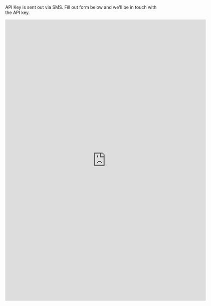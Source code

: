 API Key is sent out via SMS. Fill out form below and we'll be in touch with the API key.

<iframe src="https://docs.google.com/forms/d/e/1FAIpQLSeOqN9AAa-5KTe7M58cxLxDmkeDTLoWTCebkJ61Jwfh2LoEDg/viewform?embedded=true" width="640" height="900" frameborder="0" marginheight="0" marginwidth="0">Loading…</iframe>

